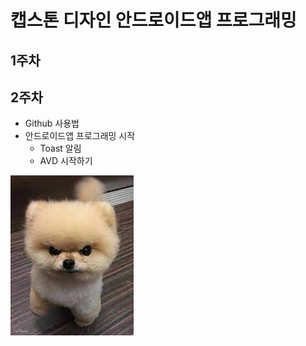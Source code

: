 # 캡스톤 디자인 안드로이드앱 프로그래밍
## 1주차
## 2주차  
  - Github 사용법
  - 안드로이드앱 프로그래밍 시작
    - Toast 알림
    - AVD 시작하기


<img width="" height="" src="./png/강아지.png"></img>

